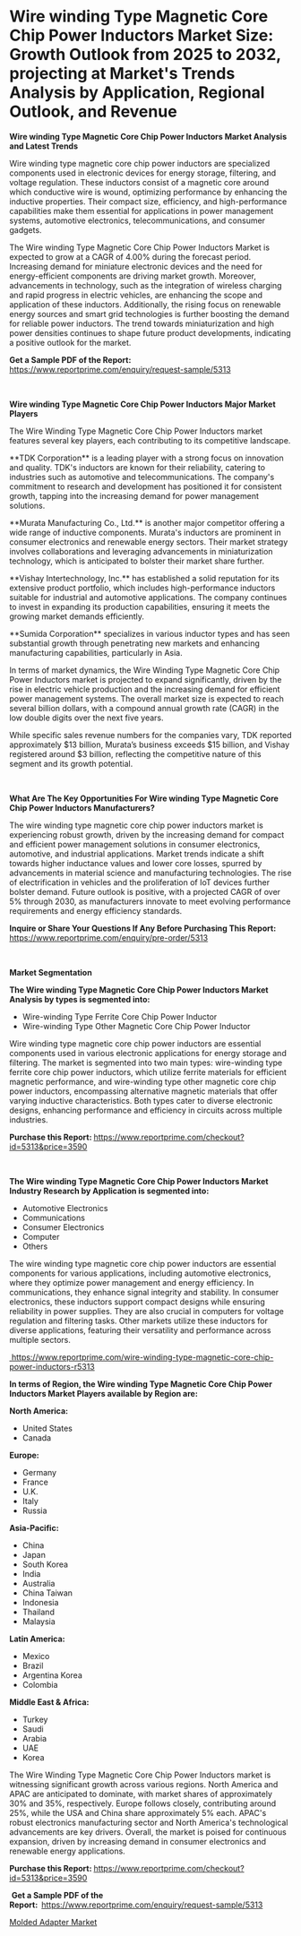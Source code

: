 <p><h1>Wire winding Type Magnetic Core Chip Power Inductors Market Size: Growth Outlook from 2025 to 2032, projecting at Market's Trends Analysis by Application, Regional Outlook, and Revenue</h1></p><p><strong>Wire winding Type Magnetic Core Chip Power Inductors Market Analysis and Latest Trends</strong></p>
<p><p>Wire winding type magnetic core chip power inductors are specialized components used in electronic devices for energy storage, filtering, and voltage regulation. These inductors consist of a magnetic core around which conductive wire is wound, optimizing performance by enhancing the inductive properties. Their compact size, efficiency, and high-performance capabilities make them essential for applications in power management systems, automotive electronics, telecommunications, and consumer gadgets.</p><p>The Wire winding Type Magnetic Core Chip Power Inductors Market is expected to grow at a CAGR of 4.00% during the forecast period. Increasing demand for miniature electronic devices and the need for energy-efficient components are driving market growth. Moreover, advancements in technology, such as the integration of wireless charging and rapid progress in electric vehicles, are enhancing the scope and application of these inductors. Additionally, the rising focus on renewable energy sources and smart grid technologies is further boosting the demand for reliable power inductors. The trend towards miniaturization and high power densities continues to shape future product developments, indicating a positive outlook for the market.</p></p>
<p><strong>Get a Sample PDF of the Report:&nbsp;</strong> <a href="https://www.reportprime.com/enquiry/request-sample/5313?utm_campaign=3178&utm_medium=2&utm_source=Github&utm_content=ia&utm_term=19032025&utm_id=wire-winding-type-magnetic-core-chip-power-inductors">https://www.reportprime.com/enquiry/request-sample/5313</a></p>
<p>&nbsp;</p>
<p><strong>Wire winding Type Magnetic Core Chip Power Inductors Major Market Players</strong></p>
<p><p>The Wire Winding Type Magnetic Core Chip Power Inductors market features several key players, each contributing to its competitive landscape. </p><p>**TDK Corporation** is a leading player with a strong focus on innovation and quality. TDK's inductors are known for their reliability, catering to industries such as automotive and telecommunications. The company's commitment to research and development has positioned it for consistent growth, tapping into the increasing demand for power management solutions.</p><p>**Murata Manufacturing Co., Ltd.** is another major competitor offering a wide range of inductive components. Murata's inductors are prominent in consumer electronics and renewable energy sectors. Their market strategy involves collaborations and leveraging advancements in miniaturization technology, which is anticipated to bolster their market share further.</p><p>**Vishay Intertechnology, Inc.** has established a solid reputation for its extensive product portfolio, which includes high-performance inductors suitable for industrial and automotive applications. The company continues to invest in expanding its production capabilities, ensuring it meets the growing market demands efficiently.</p><p>**Sumida Corporation** specializes in various inductor types and has seen substantial growth through penetrating new markets and enhancing manufacturing capabilities, particularly in Asia. </p><p>In terms of market dynamics, the Wire Winding Type Magnetic Core Chip Power Inductors market is projected to expand significantly, driven by the rise in electric vehicle production and the increasing demand for efficient power management systems. The overall market size is expected to reach several billion dollars, with a compound annual growth rate (CAGR) in the low double digits over the next five years.</p><p>While specific sales revenue numbers for the companies vary, TDK reported approximately $13 billion, Murata’s business exceeds $15 billion, and Vishay registered around $3 billion, reflecting the competitive nature of this segment and its growth potential.</p></p>
<p>&nbsp;</p>
<p><strong>What Are The Key Opportunities For Wire winding Type Magnetic Core Chip Power Inductors Manufacturers?</strong></p>
<p><p>The wire winding type magnetic core chip power inductors market is experiencing robust growth, driven by the increasing demand for compact and efficient power management solutions in consumer electronics, automotive, and industrial applications. Market trends indicate a shift towards higher inductance values and lower core losses, spurred by advancements in material science and manufacturing technologies. The rise of electrification in vehicles and the proliferation of IoT devices further bolster demand. Future outlook is positive, with a projected CAGR of over 5% through 2030, as manufacturers innovate to meet evolving performance requirements and energy efficiency standards.</p></p>
<p><strong>Inquire or Share Your Questions If Any Before Purchasing This Report:</strong> <a href="https://www.reportprime.com/enquiry/pre-order/5313?utm_campaign=3178&utm_medium=2&utm_source=Github&utm_content=ia&utm_term=19032025&utm_id=wire-winding-type-magnetic-core-chip-power-inductors">https://www.reportprime.com/enquiry/pre-order/5313</a></p>
<p>&nbsp;</p>
<p><strong>Market Segmentation</strong></p>
<p><strong>The Wire winding Type Magnetic Core Chip Power Inductors Market Analysis by types is segmented into:</strong></p>
<p><ul><li>Wire-winding Type Ferrite Core Chip Power Inductor</li><li>Wire-winding Type Other Magnetic Core Chip Power Inductor</li></ul></p>
<p><p>Wire winding type magnetic core chip power inductors are essential components used in various electronic applications for energy storage and filtering. The market is segmented into two main types: wire-winding type ferrite core chip power inductors, which utilize ferrite materials for efficient magnetic performance, and wire-winding type other magnetic core chip power inductors, encompassing alternative magnetic materials that offer varying inductive characteristics. Both types cater to diverse electronic designs, enhancing performance and efficiency in circuits across multiple industries.</p></p>
<p><strong>Purchase this Report:&nbsp;</strong><a href="https://www.reportprime.com/checkout?id=5313&price=3590&utm_campaign=3178&utm_medium=2&utm_source=Github&utm_content=ia&utm_term=19032025&utm_id=wire-winding-type-magnetic-core-chip-power-inductors">https://www.reportprime.com/checkout?id=5313&price=3590</a></p>
<p>&nbsp;</p>
<p><strong>The Wire winding Type Magnetic Core Chip Power Inductors Market Industry Research by Application is segmented into:</strong></p>
<p><ul><li>Automotive Electronics</li><li>Communications</li><li>Consumer Electronics</li><li>Computer</li><li>Others</li></ul></p>
<p><p>The wire winding type magnetic core chip power inductors are essential components for various applications, including automotive electronics, where they optimize power management and energy efficiency. In communications, they enhance signal integrity and stability. In consumer electronics, these inductors support compact designs while ensuring reliability in power supplies. They are also crucial in computers for voltage regulation and filtering tasks. Other markets utilize these inductors for diverse applications, featuring their versatility and performance across multiple sectors.</p></p>
<p><a href="https://www.reportprime.com/wire-winding-type-magnetic-core-chip-power-inductors-r5313?utm_campaign=3178&utm_medium=2&utm_source=Github&utm_content=ia&utm_term=19032025&utm_id=wire-winding-type-magnetic-core-chip-power-inductors">&nbsp;https://www.reportprime.com/wire-winding-type-magnetic-core-chip-power-inductors-r5313</a></p>
<p><strong>In terms of Region, the Wire winding Type Magnetic Core Chip Power Inductors Market Players available by Region are:</strong></p>
<p>
    <p> <strong> North America: </strong>
        <ul>
            <li>United States</li>
            <li>Canada</li>
        </ul>
        </p> 
    <p> <strong> Europe: </strong>
        <ul>
            <li>Germany</li>
            <li>France</li>
            <li>U.K.</li>
            <li>Italy</li>
            <li>Russia</li>
        </ul>
        </p> 
    <p> <strong> Asia-Pacific: </strong>
        <ul>
            <li>China</li>
            <li>Japan</li>
            <li>South Korea</li>
            <li>India</li>
            <li>Australia</li>
            <li>China Taiwan</li>
            <li>Indonesia</li>
            <li>Thailand</li>
            <li>Malaysia</li>
        </ul>
        </p> 
    <p> <strong> Latin America: </strong>
        <ul>
            <li>Mexico</li>
            <li>Brazil</li>
            <li>Argentina Korea</li>
            <li>Colombia</li>
        </ul>
        </p> 
    <p> <strong> Middle East & Africa: </strong>
        <ul>
            <li>Turkey</li>
            <li>Saudi</li>
            <li>Arabia</li>
            <li>UAE</li>
            <li>Korea</li>
        </ul>
    </p>
    </p>
<p><p>The Wire Winding Type Magnetic Core Chip Power Inductors market is witnessing significant growth across various regions. North America and APAC are anticipated to dominate, with market shares of approximately 30% and 35%, respectively. Europe follows closely, contributing around 25%, while the USA and China share approximately 5% each. APAC's robust electronics manufacturing sector and North America's technological advancements are key drivers. Overall, the market is poised for continuous expansion, driven by increasing demand in consumer electronics and renewable energy applications.</p></p>
<p><strong>Purchase this Report: </strong><a href="https://www.reportprime.com/checkout?id=5313&price=3590&utm_campaign=3178&utm_medium=2&utm_source=Github&utm_content=ia&utm_term=19032025&utm_id=wire-winding-type-magnetic-core-chip-power-inductors">https://www.reportprime.com/checkout?id=5313&price=3590</a></p>
<p>&nbsp;<strong>Get a Sample PDF of the Report:&nbsp;&nbsp;</strong><a href="https://www.reportprime.com/enquiry/request-sample/5313?utm_campaign=3178&utm_medium=2&utm_source=Github&utm_content=ia&utm_term=19032025&utm_id=wire-winding-type-magnetic-core-chip-power-inductors">https://www.reportprime.com/enquiry/request-sample/5313</a></p>
<p><strong></strong></p>
<p><p><a href="https://github.com/jhamygunler/Market-Research-Report-List-1/blob/main/molded-adapter-market.md?utm_campaign=3178&utm_medium=2&utm_source=Github&utm_content=ia&utm_term=19032025&utm_id=wire-winding-type-magnetic-core-chip-power-inductors">Molded Adapter Market</a></p></p>